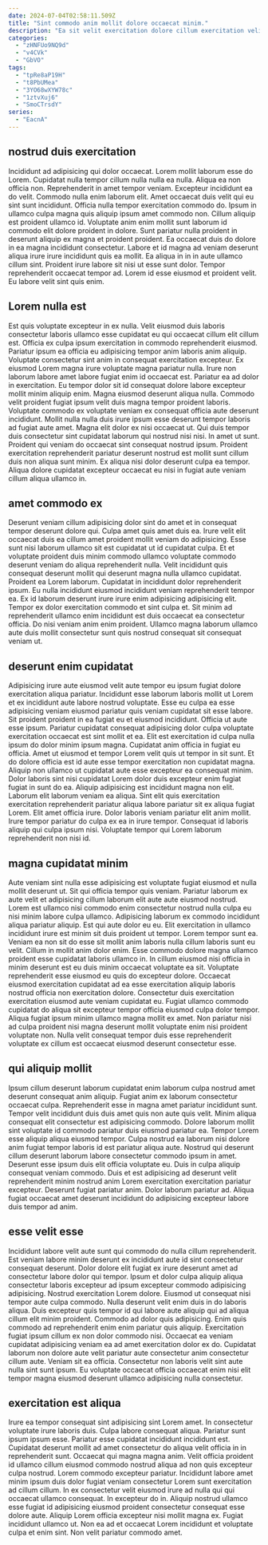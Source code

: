 ```yaml
---
date: 2024-07-04T02:58:11.509Z
title: "Sint commodo anim mollit dolore occaecat minim."
description: "Ea sit velit exercitation dolore cillum exercitation velit. Amet Lorem nostrud laboris magna do."
categories:
  - "zHNFUo9NQ9d"
  - "v4CVk"
  - "GbVO"
tags:
  - "tpRe8aP19H"
  - "t8PbUMea"
  - "3YO68wXYW78c"
  - "1ztvXuj6"
  - "SmoCTrsdY"
series:
  - "EacnA"
---
```



## nostrud duis exercitation

Incididunt ad adipisicing qui dolor occaecat. Lorem mollit laborum esse do Lorem. Cupidatat nulla tempor cillum nulla nulla ea nulla. Aliqua ea non officia non. Reprehenderit in amet tempor veniam.
Excepteur incididunt ea do velit. Commodo nulla enim laborum elit. Amet occaecat duis velit qui eu sint sunt incididunt. Officia nulla tempor exercitation commodo do. Ipsum in ullamco culpa magna quis aliquip ipsum amet commodo non. Cillum aliquip est proident ullamco id. Voluptate anim enim mollit sunt laborum id commodo elit dolore proident in dolore. Sunt pariatur nulla proident in deserunt aliquip ex magna et proident proident.
Ea occaecat duis do dolore in ea magna incididunt consectetur. Labore et id magna ad veniam deserunt aliqua irure irure incididunt quis ea mollit. Ea aliqua in in in aute ullamco cillum sint. Proident irure labore sit nisi ut esse sunt dolor. Tempor reprehenderit occaecat tempor ad. Lorem id esse eiusmod et proident velit. Eu labore velit sint quis enim.

## Lorem nulla est

Est quis voluptate excepteur in ex nulla. Velit eiusmod duis laboris consectetur laboris ullamco esse cupidatat eu qui occaecat cillum elit cillum est. Officia ex culpa ipsum exercitation in commodo reprehenderit eiusmod. Pariatur ipsum ea officia eu adipisicing tempor anim laboris anim aliquip. Voluptate consectetur sint anim in consequat exercitation excepteur. Ex eiusmod Lorem magna irure voluptate magna pariatur nulla. Irure non laborum labore amet labore fugiat enim id occaecat est. Pariatur ea ad dolor in exercitation.
Eu tempor dolor sit id consequat dolore labore excepteur mollit minim aliquip enim. Magna eiusmod deserunt aliqua nulla. Commodo velit proident fugiat ipsum velit duis magna tempor proident laboris. Voluptate commodo ex voluptate veniam ex consequat officia aute deserunt incididunt. Mollit nulla nulla duis irure ipsum esse deserunt tempor laboris ad fugiat aute amet.
Magna elit dolor ex nisi occaecat ut. Qui duis tempor duis consectetur sint cupidatat laborum qui nostrud nisi nisi. In amet ut sunt. Proident qui veniam do occaecat sint consequat nostrud ipsum. Proident exercitation reprehenderit pariatur deserunt nostrud est mollit sunt cillum duis non aliqua sunt minim. Ex aliqua nisi dolor deserunt culpa ea tempor. Aliqua dolore cupidatat excepteur occaecat eu nisi in fugiat aute veniam cillum aliqua ullamco in.

## amet commodo ex

Deserunt veniam cillum adipisicing dolor sint do amet et in consequat tempor deserunt dolore qui. Culpa amet quis amet duis ea. Irure velit elit occaecat duis ea cillum amet proident mollit veniam do adipisicing. Esse sunt nisi laborum ullamco sit est cupidatat ut id cupidatat culpa. Et et voluptate proident duis minim commodo ullamco voluptate commodo deserunt veniam do aliqua reprehenderit nulla.
Velit incididunt quis consequat deserunt mollit qui deserunt magna nulla ullamco cupidatat. Proident ea Lorem laborum. Cupidatat in incididunt dolor reprehenderit ipsum. Eu nulla incididunt eiusmod incididunt veniam reprehenderit tempor ea. Ex id laborum deserunt irure irure enim adipisicing adipisicing elit.
Tempor ex dolor exercitation commodo et sint culpa et. Sit minim ad reprehenderit ullamco enim incididunt est duis occaecat ea consectetur officia. Do nisi veniam anim enim proident. Ullamco magna laborum ullamco aute duis mollit consectetur sunt quis nostrud consequat sit consequat veniam ut.

## deserunt enim cupidatat

Adipisicing irure aute eiusmod velit aute tempor eu ipsum fugiat dolore exercitation aliqua pariatur. Incididunt esse laborum laboris mollit ut Lorem et ex incididunt aute labore nostrud voluptate. Esse eu culpa ea esse adipisicing veniam eiusmod pariatur quis veniam cupidatat sit esse labore. Sit proident proident in ea fugiat eu et eiusmod incididunt. Officia ut aute esse ipsum. Pariatur cupidatat consequat adipisicing dolor culpa voluptate exercitation occaecat est sint mollit et ea. Elit est exercitation id culpa nulla ipsum do dolor minim ipsum magna.
Cupidatat anim officia in fugiat eu officia. Amet ut eiusmod et tempor Lorem velit quis ut tempor in sit sunt. Et do dolore officia est id aute esse tempor exercitation non cupidatat magna. Aliquip non ullamco ut cupidatat aute esse excepteur ea consequat minim. Dolor laboris sint nisi cupidatat Lorem dolor duis excepteur enim fugiat fugiat in sunt do ea. Aliquip adipisicing est incididunt magna non elit.
Laborum elit laborum veniam ea aliqua. Sint elit quis exercitation exercitation reprehenderit pariatur aliqua labore pariatur sit ex aliqua fugiat Lorem. Elit amet officia irure. Dolor laboris veniam pariatur elit anim mollit. Irure tempor pariatur do culpa ex ea in irure tempor. Consequat id laboris aliquip qui culpa ipsum nisi. Voluptate tempor qui Lorem laborum reprehenderit non nisi id.

## magna cupidatat minim

Aute veniam sint nulla esse adipisicing est voluptate fugiat eiusmod et nulla mollit deserunt ut. Sit qui officia tempor quis veniam. Pariatur laborum ex aute velit et adipisicing cillum laborum elit aute aute eiusmod nostrud. Lorem est ullamco nisi commodo enim consectetur nostrud nulla culpa eu nisi minim labore culpa ullamco. Adipisicing laborum ex commodo incididunt aliqua pariatur aliquip.
Est qui aute dolor eu eu. Elit exercitation in ullamco incididunt irure est minim sit duis proident ut tempor. Lorem tempor sunt ea. Veniam ea non sit do esse sit mollit anim laboris nulla cillum laboris sunt eu velit. Cillum in mollit anim dolor enim. Esse commodo dolore magna ullamco proident esse cupidatat laboris ullamco in. In cillum eiusmod nisi officia in minim deserunt est eu duis minim occaecat voluptate ea sit.
Voluptate reprehenderit esse eiusmod eu quis do excepteur dolore. Occaecat eiusmod exercitation cupidatat ad ea esse exercitation aliquip laboris nostrud officia non exercitation dolore. Consectetur duis exercitation exercitation eiusmod aute veniam cupidatat eu. Fugiat ullamco commodo cupidatat do aliqua sit excepteur tempor officia eiusmod culpa dolor tempor. Aliqua fugiat ipsum minim ullamco magna mollit ex amet. Non pariatur nisi ad culpa proident nisi magna deserunt mollit voluptate enim nisi proident voluptate non. Nulla velit consequat tempor duis esse reprehenderit voluptate ex cillum est occaecat eiusmod deserunt consectetur esse.

## qui aliquip mollit

Ipsum cillum deserunt laborum cupidatat enim laborum culpa nostrud amet deserunt consequat anim aliquip. Fugiat anim ex laborum consectetur occaecat culpa. Reprehenderit esse in magna amet pariatur incididunt sunt. Tempor velit incididunt duis duis amet quis non aute quis velit. Minim aliqua consequat elit consectetur est adipisicing commodo. Dolore laborum mollit sint voluptate id commodo pariatur duis eiusmod pariatur ea.
Tempor Lorem esse aliquip aliqua eiusmod tempor. Culpa nostrud ea laborum nisi dolore anim fugiat tempor laboris id est pariatur aliqua aute. Nostrud qui deserunt cillum deserunt laborum labore consectetur commodo ipsum in amet. Deserunt esse ipsum duis elit officia voluptate eu.
Duis in culpa aliquip consequat veniam commodo. Duis et est adipisicing ad deserunt velit reprehenderit minim nostrud anim Lorem exercitation exercitation pariatur excepteur. Deserunt fugiat pariatur anim. Dolor laborum pariatur ad. Aliqua fugiat occaecat amet deserunt incididunt do adipisicing excepteur labore duis tempor ad anim.

## esse velit esse

Incididunt labore velit aute sunt qui commodo do nulla cillum reprehenderit. Est veniam labore minim deserunt ex incididunt aute id sint consectetur consequat deserunt. Dolor dolore elit fugiat ex irure deserunt amet ad consectetur labore dolor qui tempor. Ipsum et dolor culpa aliquip aliqua consectetur laboris excepteur ad ipsum excepteur commodo adipisicing adipisicing.
Nostrud exercitation Lorem dolore. Eiusmod ut consequat nisi tempor aute culpa commodo. Nulla deserunt velit enim duis in do laboris aliqua. Duis excepteur quis tempor id qui labore aute aliquip qui ad aliqua cillum elit minim proident. Commodo ad dolor quis adipisicing.
Enim quis commodo ad reprehenderit enim enim pariatur quis aliquip. Exercitation fugiat ipsum cillum ex non dolor commodo nisi. Occaecat ea veniam cupidatat adipisicing veniam ea ad amet exercitation dolor ex do. Cupidatat laborum non dolore aute velit pariatur aute consectetur anim consectetur cillum aute. Veniam sit ea officia. Consectetur non laboris velit sint aute nulla sint sunt ipsum. Eu voluptate occaecat officia occaecat enim nisi elit tempor magna eiusmod deserunt ullamco adipisicing nulla consectetur.

## exercitation est aliqua

Irure ea tempor consequat sint adipisicing sint Lorem amet. In consectetur voluptate irure laboris duis. Culpa labore consequat aliqua. Pariatur sunt ipsum ipsum esse.
Pariatur esse cupidatat incididunt incididunt est. Cupidatat deserunt mollit ad amet consectetur do aliqua velit officia in in reprehenderit sunt. Occaecat qui magna magna anim. Velit officia proident id ullamco cillum eiusmod commodo nostrud aliqua ad non quis excepteur culpa nostrud. Lorem commodo excepteur pariatur. Incididunt labore amet minim ipsum duis dolor fugiat veniam consectetur Lorem sunt exercitation ad cillum cillum.
In ex consectetur velit eiusmod irure ad nulla qui qui occaecat ullamco consequat. In excepteur do in. Aliquip nostrud ullamco esse fugiat id adipisicing eiusmod proident consectetur consequat esse dolore aute. Aliquip Lorem officia excepteur nisi mollit magna ex. Fugiat incididunt ullamco ut. Non ea ad et occaecat Lorem incididunt et voluptate culpa et enim sint. Non velit pariatur commodo amet.

